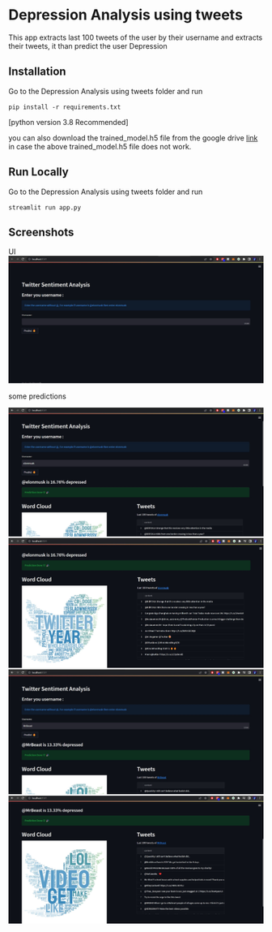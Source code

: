 # Depression Analysis using tweets

This app extracts last 100 tweets of the user by their username and extracts their tweets, it than predict the user Depression



## Installation 

Go to the Depression Analysis using tweets folder and run 

```
pip install -r requirements.txt
```
[python version 3.8 Recommended]

you can also download the trained_model.h5 file from the google drive [link](https://drive.google.com/file/d/15AH8GdrOXOWNtaHxUR9ojskWbWebQA3o/view?usp=sharing)  in case the above trained_model.h5 file does not work. 
## Run Locally 
Go to the Depression Analysis using tweets folder and run 

```
streamlit run app.py
```

## Screenshots
UI 
![App Screenshot](screenshots/ui.jpg)

some predictions 

![App Screenshot](screenshots/pred1.jpg)
![App Screenshot](screenshots/pred2.jpg)
![App Screenshot](screenshots/pred3.jpg)
![App Screenshot](screenshots/pred4.jpg)